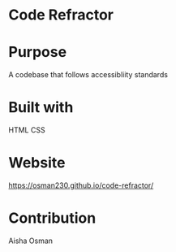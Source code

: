# Code Refractor

# Purpose
A codebase that follows accessibliity standards

# Built with

HTML
CSS

# Website
https://osman230.github.io/code-refractor/





# Contribution
Aisha Osman